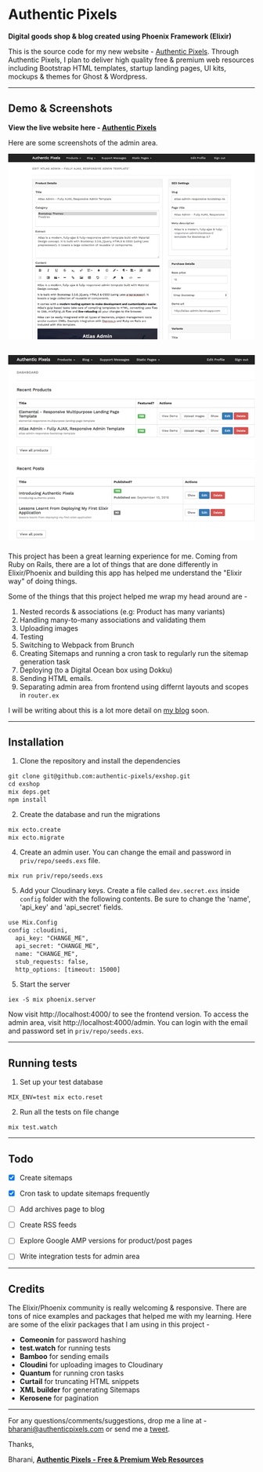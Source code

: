 # Authentic Pixels

**Digital goods shop & blog created using Phoenix Framework (Elixir)**

This is the source code for my new website - [Authentic Pixels](https://www.authenticpixels.com).
Through Authentic Pixels, I plan to deliver high quality free & premium web resources including Bootstrap HTML templates, startup landing pages, UI kits, mockups & themes for Ghost & Wordpress.

-----

## Demo & Screenshots

**View the live website here - [Authentic Pixels](https://www.authenticpixels.com)**

Here are some screenshots of the admin area.

![Authentic Pixels - Product Editor](/web/static/assets/images/promo/admin-1.jpg)

![Authentic Pixels - Dashboard](/web/static/assets/images/promo/admin-2.jpg)
-----

This project has been a great learning experience for me. Coming from Ruby on Rails, there are a lot of things that are done differently in Elixir/Phoenix and building this app has helped me understand the "Elixir way" of doing things.

Some of the things that this project helped me wrap my head around are -

1. Nested records & associations (e.g: Product has many variants)
2. Handling many-to-many associations and validating them
3. Uploading images
4. Testing
5. Switching to Webpack from Brunch
6. Creating Sitemaps and running a cron task to regularly run the sitemap generation task
7. Deploying (to a Digital Ocean box using Dokku)
8. Sending HTML emails.
9. Separating admin area from frontend using differnt layouts and scopes in `router.ex`

I will be writing about this is a lot more detail on [my blog](https://www.authenticpixels.com) soon.



-----------

## Installation

1. Clone the repository and install the dependencies
```
git clone git@github.com:authentic-pixels/exshop.git
cd exshop
mix deps.get
npm install
```

2. Create the database and run the migrations
```
mix ecto.create
mix ecto.migrate
```

4. Create an admin user. You can change the email and password in `priv/repo/seeds.exs` file.
```
mix run priv/repo/seeds.exs
```

5. Add your Cloudinary keys. Create a file called `dev.secret.exs` inside `config` folder with the following contents. Be sure to change the 'name', 'api_key' and 'api_secret' fields.
```
use Mix.Config
config :cloudini,
  api_key: "CHANGE_ME",
  api_secret: "CHANGE_ME",
  name: "CHANGE_ME",
  stub_requests: false,
  http_options: [timeout: 15000]
```

5. Start the server
```
iex -S mix phoenix.server
```
Now visit http://localhost:4000/ to see the frontend version. To access the admin area, visit http://localhost:4000/admin. You can login with the email and password set in `priv/repo/seeds.exs`.


------

## Running tests

1. Set up your test database
```
MIX_ENV=test mix ecto.reset
```

2. Run all the tests on file change
```
mix test.watch
```

-----------

## Todo

- [x] Create sitemaps
- [x] Cron task to update sitemaps frequently
- [ ] Add archives page to blog
- [ ] Create RSS feeds
- [ ] Explore Google AMP versions for product/post pages
- [ ] Write integration tests for admin area


--------


## Credits

The Elixir/Phoenix community is really welcoming & responsive. There are tons of nice examples and packages that helped me with my learning. Here are some of the elixir packages that I am using in this project -

- **Comeonin** for password hashing
- **test.watch** for running tests
- **Bamboo** for sending emails
- **Cloudini** for uploading images to Cloudinary
- **Quantum** for running cron tasks
- **Curtail** for truncating HTML snippets
- **XML builder** for generating Sitemaps
- **Kerosene** for pagination


--------


For any questions/comments/suggestions, drop me a line at - [bharani@authenticpixels.com](mailto:bharani@authenticpixels.com) or send me a [tweet](https://twitter.com/bharani91).

Thanks,

Bharani,
**[Authentic Pixels - Free & Premium Web Resources](https://www.authenticpixels.com)**

